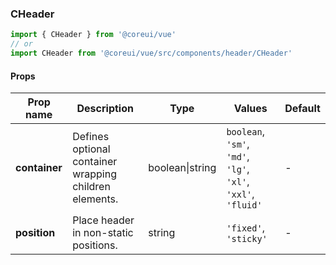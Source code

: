 ### CHeader

```jsx
import { CHeader } from '@coreui/vue'
// or
import CHeader from '@coreui/vue/src/components/header/CHeader'
```

#### Props

| Prop name     | Description                                            | Type            | Values                                                        | Default |
| ------------- | ------------------------------------------------------ | --------------- | ------------------------------------------------------------- | ------- |
| **container** | Defines optional container wrapping children elements. | boolean\|string | `boolean`, `'sm'`, `'md'`, `'lg'`, `'xl'`, `'xxl'`, `'fluid'` | -       |
| **position**  | Place header in non-static positions.                  | string          | `'fixed'`, `'sticky'`                                         | -       |
